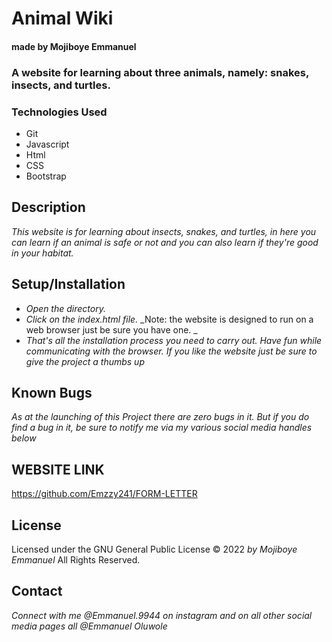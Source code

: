 # Animal Wiki

#### made by Mojiboye Emmanuel

### A website for learning about three animals, namely: snakes, insects, and turtles.

### Technologies Used
* Git
* Javascript
* Html
* CSS
* Bootstrap

## Description
_This website is for learning about insects, snakes, and turtles, in here you can learn if an animal is safe or not and you can also learn if they're good in your habitat._

## Setup/Installation
* _Open the directory._
* _Click on the index.html file._
_Note: the website is designed to run on a web browser just be sure you have one. _
* _That's all the installation process you need to carry out. Have fun while communicating with the browser. If you like the website just be sure to give the project a thumbs up_

## Known Bugs
_As at the launching of this Project there are zero bugs in it. But if you do find a bug in it, be sure to notify me via my various social media handles below_

## WEBSITE LINK
https://github.com/Emzzy241/FORM-LETTER

## License 
Licensed under the GNU General Public License 
© 2022 _by Mojiboye Emmanuel_ All Rights Reserved.

## Contact
_Connect with me @Emmanuel.9944 on instagram and on all other social media pages all @Emmanuel Oluwole_


